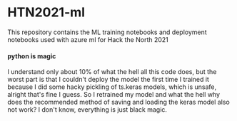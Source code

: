 # HTN2021-ml

This repository contains the ML training notebooks and deployment notebooks used with azure ml for Hack the North 2021

#### python is magic

I understand only about 10% of what the hell all this code does, but the worst part is that I couldn't deploy the model the first time I trained it because I did some hacky pickling of ts.keras models, which is unsafe, alright that's fine I guess. So I retrained my model and what the hell why does the recommended method of saving and loading the keras model also not work? I don't know, everything is just black magic.